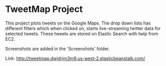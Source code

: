 # TweetMap Project

This project plots tweets on the Google Maps. The drop down lists has different filters which when clicked on, starts live-streaming twitter data for selected tweets. These tweets are stored on Elastic Search with help from EC2. 

Screenshots are added in the 'Screenshots' folder.

Link: http://tweetmap.dwjdrjm3m9.us-west-2.elasticbeanstalk.com/